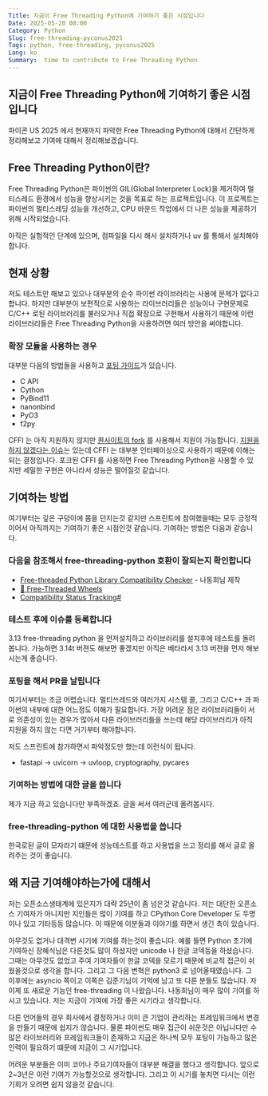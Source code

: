 ```yaml
---
Title: 지금이 Free Threading Python에 기여하기 좋은 시점입니다
Date: 2025-05-20 08:00
Category: Python
Slug: free-threading-pyconus2025
Tags: python, free-threading, pyconus2025
Lang: ko
Summary:  time to contribute to Free Threading Python
---
```


## 지금이 Free Threading Python에 기여하기 좋은 시점입니다

파이콘 US 2025 에서 현재까지 파악한 Free Threading Python에 대해서 간단하게 정리해보고 기여에 대해서 정리해보겠습니다.

## Free Threading Python이란?

Free Threading Python은 파이썬의 GIL(Global Interpreter Lock)을 제거하여 멀티스레드 환경에서 성능을 향상시키는 것을 목표로 하는 프로젝트입니다. 이 프로젝트는 파이썬의 멀티스레딩 성능을 개선하고, CPU 바운드 작업에서 더 나은 성능을 제공하기 위해 시작되었습니다.

아직은 실험적인 단계에 있으며, 컴파일을 다시 해서 설치하거나 uv 를 통해서 설치해야합니다.

## 현재 상황

저도 테스트만 해보고 있으나 대부분의 순수 파이썬 라이브러리는 사용에 문제가 없다고합니다. 하지만 대부분이 보편적으로 사용하는 라이브러리들은 성능이나 구현문제로 C/C++ 로된 라이브러리를 불러오거나 직접 확장으로 구현해서 사용하기 때문에 이런 라이브러리들은 Free Threading Python을 사용하려면 여러 방안을 써야합니다.

### 확장 모듈을 사용하는 경우

대부분 다음의 방법들을 사용하고 [포팅 가이드](https://py-free-threading.github.io/porting-extensions/)가 있습니다.

- C API
- Cython
- PyBind11
- nanonbind
- PyO3
- f2py

CFFI 는 아직 지원하지 않지만 [퀀사이트의 fork](https://github.com/Quansight-Labs/cffi) 를 사용해서 지원이 가능합니다.
[지원을 하지 않겠다는 이슈](https://github.com/python-cffi/cffi/issues/119)는 있는데 CFFI 는 대부분 인터페이싱으로 사용하기 때문에 이해는 되는 결정입니다. 포크된 CFFI  를 사용하면 Free Threading Python을 사용할 수 있지만 세밀한 구현은 아니라서 성능은 떨어질것 같습니다.

## 기여하는 방법

여기부터는 깊은 구덩이에 몸을 던지는것 같지만 스프린트에 참여했을때는 모두 긍정적이어서 아직까지는 기여하기 좋은 시점인것 같습니다. 기여하는 방법은 다음과 같습니다.

### 다음을 참조해서 free-threading-python 호환이 잘되는지 확인합니다

- [Free-threaded Python Library Compatibility Checker](https://ft-checker.com/) - 나동희님 제작
- [🧵 Free-Threaded Wheels](https://hugovk.github.io/free-threaded-wheels/)
- [Compatibility Status Tracking#](https://py-free-threading.github.io/tracking/)

### 테스트 후에 이슈를  등록합니다

3.13 free-threading python 을 먼저설치하고 라이브러리를 설치후에 테스트를 돌려봅니다.
가능하면 3.14t 버젼도 해보면 좋겠지만 아직은 베타라서 3.13 버젼을 먼저 해보시는게 좋습니다.

### 포팅을 해서 PR을 날립니다

여기서부터는 조금 어렵습니다. 멀티쓰레드와 여러가지 시스템 콜, 그리고 C/C++ 과 파이썬의 내부에 대한 어느정도 이해가 필요합니다.
가장 어려운 점은 라이브러리들이 서로 의존성이 있는 경우가 많아서 다른 라이브러리들을 쓰는데 해당 라이브러리가 아직 지원을 하지 않는 다면 거기부터 해야합니다.

저도 스프린트에 참가하면서 파악정도만 했는데 이런식이 됩니다.

- fastapi -> uvicorn -> uvloop,  cryptography, pycares

### 기여하는 방법에 대한 글을 씁니다

제가 지금 하고 있습니다만 부족하겠죠. 글을 써서 여러군데 올려봅시다.

### free-threading-python 에 대한 사용법을 씁니다

한국로된 글이 모자라기 떄문에 성능테스트를 하고 사용법을 쓰고 정리를 해서 글로 올려주는 것이 좋습니다.

## 왜 지금 기여해야하는가에 대해서

저는 오픈소스생태계에 있은지가 대략 25년이 좀 넘은것 같습니다. 저는 대단한 오픈소스 기여자가 아니지만 지인들은 많이 기여를 하고 CPython Core Developer 도 두명이나 있고 기타등등 많습니다. 이 때문에 이분들과 이야기를 하면서 생긴 촉이 있습니다.

아무것도 없거나 대격변 시기에 기여를 하는것이 좋습니다. 예를 들면 Python 초기에 기여하신 장혜식님은 다른것도 많이 하셨지만 unicode 나 한글 코덱등을 하셨습니다. 그때는 아무것도 없었고 주여 기여자들이 한글 코덱을 모르기 때문에 비교적 접근이 쉬웠을것으로 생각을 합니다. 그리고 그 다음 변혁은 python3 로 넘어올때였습니다. 그 이후에는 asyncio 쪽이고 이쪽은 김준기님이 기억에 남고 또 다른 분들도 많습니다. 자 이제 또 새로운 기능인 free-threading 이 나왔습니다. 나동희님이 매우 많이 기여를 하시고 있습니다. 저는 지금이 기여에 가장 좋은 시기라고 생각합니다.

다른 언어들의 경우 회사에서 결정하거나 이미 큰 기업이 관리하는 프레임워크에서 변경을 만들기 때문에 쉽지가 않습니다. 물론 파이썬도 매우 접근이 쉬운것은 아닙니다만 수많은 라이브러리와 프레임워크들이 존재하고 지금은 하나씩 모두 포팅이 가능하고 많은 인력이 필요하기 떄문에 지금이 그 시기입니다.

어려운 부분들은 이미 코어나 주요기여자들이 대부분 해결을 했다고 생각합니다. 앞으로 2~3년은 이런 기여가 가능할것으로 생각합니다. 그리고 이 시기를 놓치면 다시는 이런 기회가 오려면 쉽지 않을것 같습니다.
